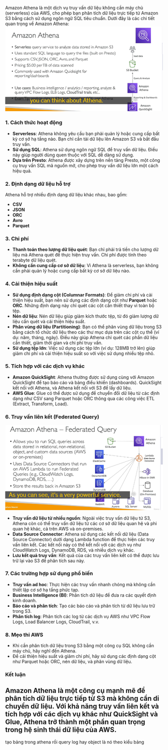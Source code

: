 Amazon Athena là một dịch vụ truy vấn dữ liệu không cần máy chủ (serverless) của AWS, cho phép bạn phân tích dữ liệu trực tiếp từ Amazon S3 bằng cách sử dụng ngôn ngữ SQL tiêu chuẩn. Dưới đây là các chi tiết quan trọng về Amazon Athena:
![alt text](image/Athena.png)

### 1. **Cách thức hoạt động**

- **Serverless**: Athena không yêu cầu bạn phải quản lý hoặc cung cấp bất kỳ cơ sở hạ tầng nào. Bạn chỉ cần tải dữ liệu lên Amazon S3 và bắt đầu truy vấn.
- **Sử dụng SQL**: Athena sử dụng ngôn ngữ SQL để truy vấn dữ liệu. Điều này giúp người dùng quen thuộc với SQL dễ dàng sử dụng.
- **Dựa trên Presto**: Athena được xây dựng trên nền tảng Presto, một công cụ truy vấn SQL mã nguồn mở, cho phép truy vấn dữ liệu lớn một cách hiệu quả.

### 2. **Định dạng dữ liệu hỗ trợ**

Athena hỗ trợ nhiều định dạng dữ liệu khác nhau, bao gồm:

- **CSV**
- **JSON**
- **ORC**
- **Avro**
- **Parquet**

### 3. **Chi phí**

- **Thanh toán theo lượng dữ liệu quét**: Bạn chỉ phải trả tiền cho lượng dữ liệu mà Athena quét để thực hiện truy vấn. Chi phí được tính theo terabyte dữ liệu quét.
- **Không cần cung cấp cơ sở dữ liệu**: Vì Athena là serverless, bạn không cần phải quản lý hoặc cung cấp bất kỳ cơ sở dữ liệu nào.

### 4. **Cải thiện hiệu suất**

- **Sử dụng định dạng cột (Columnar Formats)**: Để giảm chi phí và cải thiện hiệu suất, bạn nên sử dụng các định dạng cột như **Parquet** hoặc **ORC**. Những định dạng này chỉ quét các cột cần thiết thay vì toàn bộ tệp.
- **Nén dữ liệu**: Nén dữ liệu giúp giảm kích thước tệp, từ đó giảm lượng dữ liệu cần quét và cải thiện hiệu suất.
- **Phân vùng dữ liệu (Partitioning)**: Bạn có thể phân vùng dữ liệu trong S3 bằng cách tổ chức dữ liệu theo các thư mục dựa trên các cột cụ thể (ví dụ: năm, tháng, ngày). Điều này giúp Athena chỉ quét các phần dữ liệu cần thiết, giảm thời gian và chi phí truy vấn.
- **Sử dụng tệp lớn**: Việc sử dụng các tệp lớn (ví dụ: 128MB trở lên) giúp giảm chi phí và cải thiện hiệu suất so với việc sử dụng nhiều tệp nhỏ.

### 5. **Tích hợp với các dịch vụ khác**

- **Amazon QuickSight**: Athena thường được sử dụng cùng với Amazon QuickSight để tạo báo cáo và bảng điều khiển (dashboards). QuickSight kết nối với Athena, và Athena kết nối với S3 để lấy dữ liệu.
- **AWS Glue**: Glue có thể được sử dụng để chuyển đổi dữ liệu từ các định dạng như CSV sang Parquet hoặc ORC thông qua các công việc ETL (Extract, Transform, Load).

### 6. **Truy vấn liên kết (Federated Query)**

![alt text](image/Federated-Query.png)

- **Truy vấn dữ liệu từ nhiều nguồn**: Ngoài việc truy vấn dữ liệu từ S3, Athena còn có thể truy vấn dữ liệu từ các cơ sở dữ liệu quan hệ và phi quan hệ khác, cả trên AWS và on-premises.
- **Data Source Connector**: Athena sử dụng các kết nối dữ liệu (Data Source Connector) dưới dạng Lambda function để thực hiện các truy vấn liên kết. Các kết nối này có thể kết nối với các dịch vụ như CloudWatch Logs, DynamoDB, RDS, và nhiều dịch vụ khác.
- **Lưu kết quả truy vấn**: Kết quả của các truy vấn liên kết có thể được lưu trữ lại vào S3 để phân tích sau này.

### 7. **Các trường hợp sử dụng phổ biến**

- **Truy vấn ad hoc**: Thực hiện các truy vấn nhanh chóng mà không cần thiết lập cơ sở hạ tầng phức tạp.
- **Business Intelligence (BI)**: Phân tích dữ liệu để đưa ra các quyết định kinh doanh.
- **Báo cáo và phân tích**: Tạo các báo cáo và phân tích từ dữ liệu lưu trữ trong S3.
- **Phân tích log**: Phân tích các log từ các dịch vụ AWS như VPC Flow Logs, Load Balancer Logs, CloudTrail, v.v.

### 8. **Mẹo thi AWS**

- Khi cần phân tích dữ liệu trong S3 bằng một công cụ SQL không cần máy chủ, hãy nghĩ đến Athena.
- Để cải thiện hiệu suất và giảm chi phí, hãy sử dụng các định dạng cột như Parquet hoặc ORC, nén dữ liệu, và phân vùng dữ liệu.

### Kết luận

## Amazon Athena là một công cụ mạnh mẽ để phân tích dữ liệu trực tiếp từ S3 mà không cần di chuyển dữ liệu. Với khả năng truy vấn liên kết và tích hợp với các dịch vụ khác như QuickSight và Glue, Athena trở thành một phần quan trọng trong hệ sinh thái dữ liệu của AWS.

tạo bảng trong athena rồi query log hay object là nó theo kiểu bảng

